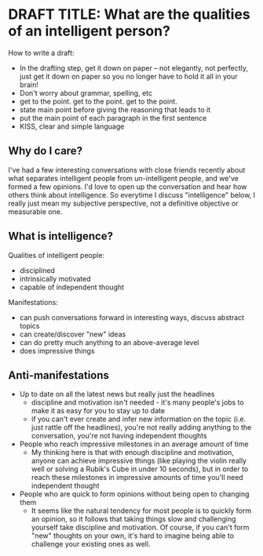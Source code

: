 # DRAFT TITLE: What are the qualities of an intelligent person?

How to write a draft:

- In the drafting step, get it down on paper – not elegantly, not perfectly,
  just get it down on paper so you no longer have to hold it all in your brain!
- Don't worry about grammar, spelling, etc
- get to the point. get to the point. get to the point.
- state main point before giving the reasoning that leads to it
- put the main point of each paragraph in the first sentence
- KISS, clear and simple language

## Why do I care?

I've had a few interesting conversations with close friends recently about what separates intelligent people from
un-intelligent people, and we've formed a few opinions. I'd love to open up the conversation and hear how others think
about intelligence. So everytime I discuss "intelligence" below, I really just mean my subjective perspective, not a
definitive objective or measurable one.

## What is intelligence?

Qualities of intelligent people:

- disciplined
- intrinsically motivated
- capable of independent thought

Manifestations:
- can push conversations forward in interesting ways, discuss abstract topics
- can create/discover "new" ideas
- can do pretty much anything to an above-average level
- does impressive things

## Anti-manifestations

- Up to date on all the latest news but really just the headlines
    - discipline and motivation isn't needed - it's many people's jobs to make it as easy for you to stay up to date
    - if you can't ever create and infer new information on the topic (i.e. just rattle off the headlines), you're not
      really adding anything to the conversation, you're not having independent thoughts
- People who reach impressive milestones in an average amount of time
    - My thinking here is that with enough discipline and motivation, anyone can achieve impressive things (like playing
      the violin really well or solving a Rubik's Cube in under 10 seconds), but in order to reach these milestones in
      impressive amounts of time you'll need independent thought
- People who are quick to form opinions without being open to changing them
    - It seems like the natural tendency for most people is to quickly form an opinion, so it follows that taking things
      slow and challenging yourself take discipline and motivation. Of course, if you can't form "new" thoughts on your
      own, it's hard to imagine being able to challenge your existing ones as well.

